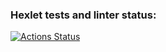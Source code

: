 ### Hexlet tests and linter status:
[![Actions Status](https://github.com/user-3a9afc676c66a4ad/frontend-project-11/actions/workflows/hexlet-check.yml/badge.svg)](https://github.com/user-3a9afc676c66a4ad/frontend-project-11/actions)